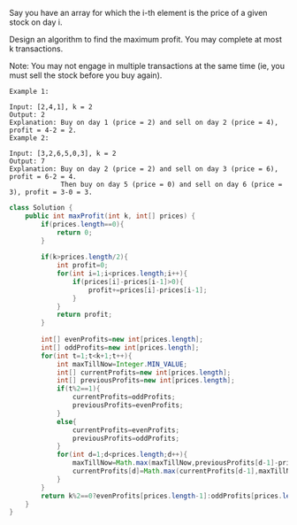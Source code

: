 Say you have an array for which the i-th element is the price of a given stock on day i.

Design an algorithm to find the maximum profit. You may complete at most k transactions.

Note:
You may not engage in multiple transactions at the same time (ie, you must sell the stock before you buy again).
```
Example 1:

Input: [2,4,1], k = 2
Output: 2
Explanation: Buy on day 1 (price = 2) and sell on day 2 (price = 4), profit = 4-2 = 2.
Example 2:

Input: [3,2,6,5,0,3], k = 2
Output: 7
Explanation: Buy on day 2 (price = 2) and sell on day 3 (price = 6), profit = 6-2 = 4.
             Then buy on day 5 (price = 0) and sell on day 6 (price = 3), profit = 3-0 = 3.
```

```java
class Solution {
    public int maxProfit(int k, int[] prices) {
        if(prices.length==0){
			return 0;
		}
        
        if(k>prices.length/2){
            int profit=0;
            for(int i=1;i<prices.length;i++){
                if(prices[i]-prices[i-1]>0){
                    profit+=prices[i]-prices[i-1];
                }
            }
            return profit;
        }
        
		int[] evenProfits=new int[prices.length];
		int[] oddProfits=new int[prices.length];
		for(int t=1;t<k+1;t++){
			int maxTillNow=Integer.MIN_VALUE;
			int[] currentProfits=new int[prices.length];
			int[] previousProfits=new int[prices.length];
			if(t%2==1){
				currentProfits=oddProfits;
				previousProfits=evenProfits;
			}
			else{
				currentProfits=evenProfits;
				previousProfits=oddProfits;
			}
			for(int d=1;d<prices.length;d++){
				maxTillNow=Math.max(maxTillNow,previousProfits[d-1]-prices[d-1]);
				currentProfits[d]=Math.max(currentProfits[d-1],maxTillNow+prices[d]);
			}
		}
		return k%2==0?evenProfits[prices.length-1]:oddProfits[prices.length-1];
    }
}
```

